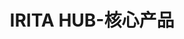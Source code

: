 ---
{
    layout: Layout,
    isIritaHub: true,
    title: IRITA HUB-核心产品,
    inland: {
        titleContent: {
            title: 异构区块链跨链服务枢纽 - IRITA HUB,
            subTitle: 已适配众多主流联盟链和公链 · 跨系统的可信数据和交互服务
        },
        introContent: {
            title: 产品简介,
            description: [
                {paragraph: IRITA HUB 是 IRITA 联盟链产品线中专注跨链服务的产品。IRITA HUB 支持数字化创新服务的业务交互和价值交换枢纽，专注于助力实体经济与数字经济深度融合。},
                {paragraph: IRITA HUB 既可以支持 Hyperledger Fabric、FISCO BCOS、梧桐链等联盟链之间的跨链交互，还可以支持联盟链与以太坊等公有链的跨链交互，以及访问 Chainlink 预言机等链外可信数据，为实现跨链可信数据交互和跨链协作提供重要的技术基础。},
                {paragraph: IRITA HUB 的跨链机制采用了业界具有前沿创新性的 IBC + iService，其应用层协议 iService 模块能高效支持包括异构系统跨链、同构系统跨链和大数据存储层等在内的链上/链下/跨链应用层交互；跨链服务市场及治理。边界智能自主创新的相关技术已经提交专利申请，其底层协议的开源实现受到国内外业界认可。},
                {paragraph:  IRITA HUB 已经部署在 BSN (<a href="https://bsnbase.com/" target="_blank" rel="noopener noreferrer"> www.bsnbase.com</a> )，以及其他数字新基建环境中，以实现传统金融系统、分布式金融区块链应用以及其他复杂商业系统间的可信互操作和数据共享。同时，IRITA HUB 围绕企业计算需求，对 ID 的管理、数据隐私保护等功能需求做出了更多支持。},
            ]
        },
        architectureContent: {
            title: 产品架构
        },
        advantageContent: {
            title: 产品优势,
            advList: [
                {
                    iconName: tongxinxieyi.png,
                    title: 通用化通信协议,
                    description: 基于 IBC 跨链通讯协议，结合核心跨链信息验证，实现异构区块链链间资产、数据及计算服务的可信互操作
                },
                {
                    iconName: dongtaikekuozhan.png,
                    title: 动态可扩展,
                    description: 支持跨链中继枢纽运行过程中动态增加业务应用链，实现应用级别可扩展；基于 iService Ex 可信跨链服务网关实现跨链服务可扩展
                },
                {
                    iconName: gaoanquanxing.png,
                    title: 高安全性,
                    description: 各异构链业务隔离：支持多链结构，实现不同异构链账本隔离；从数据安全，身份安全，通信安全等多个维度进行安全加密，实现数据隐私安全
                },
                {
                    iconName: yiyunwei.png,
                    title: 易运维,
                    description: 基于插件机制，采用模块化的技术架构完成无侵入的动态适配，在跨链网关不停机的情况下进行插件和服务模块的更新，降低运维成本
                }
            ]
        }
    },
    international: {
        titleContent: {
            title: 異構區塊鏈跨鏈服務樞紐 - IRITA HUB,
            subTitle: 已適配眾多主流聯盟鏈和公鏈 · 跨系統的可信數據和交互服務
        },
        introContent: {
            title: 產品簡介,
            description: [
                {paragraph: IRITA HUB 是 IRITA 聯盟鏈產品線中專注跨鏈服務的產品。IRITA HUB 支持數字化創新服務的業務交互和價值交換樞紐，專注於助力實體經濟與數字經濟深度融合。},
                {paragraph: IRITA HUB 既可以支持 Hyperledger Fabric、FISCO BCOS、梧桐鏈等聯盟鏈之間的跨鏈交互，還可以支持聯盟鏈與以太坊等公有鏈的跨鏈交互，以及訪問 Chainlink 預言機等鏈外可信數據，為實現跨鏈可信數據交互和跨鏈協作提供重要的技術基礎。},
                {paragraph: IRITA HUB 的跨鏈機制採用了業界具有前沿創新性的 IBC + iService，其應用層協議 iService 模塊能高效支持包括異構系統跨鏈、同構系統跨鏈和大數據存儲層等在內的鏈上/鏈下/跨鏈應用層交互；跨鏈服務市場及治理。邊界智能自主創新的相關技術已經提交專利申請，其底層協議的開源實現受到國內外業界認可。},
                {paragraph: IRITA HUB 已經部署在 BSN (<a href="https://bsnbase.com/" target="_blank" rel="noopener noreferrer"> www.bsnbase.com</a> )，以及其他數字新基建環境中，以實現傳統金融系統、分佈式金融區塊鏈應用以及其他複雜商業系統間的可信互操作和數據共享。同時，IRITA HUB 圍繞企業計算需求，對 ID 的管理、數據隱私保護等功能需求做出了更多支持。},
            ]
        },
        architectureContent: {
            title: 產品架構,
            architectureDiagram: iritahub_jiagou_hk.png
        },
        advantageContent: {
            title: 產品優勢,
            advList: [
                {
                    iconName: tongxinxieyi.png,
                    title: 通用化通信協議,
                    description: 基於 IBC 跨鏈通訊協議，結合核心跨鏈信息驗證，實現異構區塊鏈鏈間資產、數據及計算服務的可信互操作
                },
                {
                    iconName: dongtaikekuozhan.png,
                    title: 動態可擴展,
                    description: 支持跨鏈中繼樞紐運行過程中動態增加業務應用鏈，實現應用級別可擴展；基於 iService Ex 可信跨鏈服務網關實現跨鏈服務可擴展
                },
                {
                    iconName: gaoanquanxing.png,
                    title: 高安全性,
                    description: 各異構鏈業務隔離：支持多鏈結構，實現不同異構鏈賬本隔離；從數據安全，身份安全，通信安全等多個維度進行安全加密，實現數據隱私安全
                },
                {
                    iconName: yiyunwei.png,
                    title: 易運維,
                    description: 基於插件機制，採用模塊化的技術架構完成無侵入的動態適配，在跨鏈網關不停機的情況下進行插件和服務模塊的更新，降低運維成本
                }
            ]
        }
    }
}
---